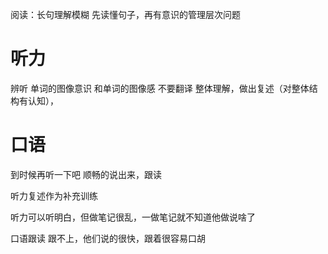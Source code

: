 阅读：长句理解模糊
先读懂句子，再有意识的管理层次问题

# 听力 
辨听 单词的图像意识 和单词的图像感 不要翻译
整体理解，做出复述（对整体结构有认知），
# 口语
到时候再听一下吧
顺畅的说出来，跟读

听力复述作为补充训练



听力可以听明白，但做笔记很乱，一做笔记就不知道他做说啥了

口语跟读 跟不上，他们说的很快，跟着很容易口胡
